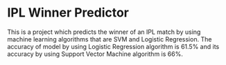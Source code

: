 # IPL Winner Predictor
This is a project which predicts the winner of an IPL match by using machine learning algorithms that
are SVM and Logistic Regression.
The accuracy of model by using Logistic Regression algorithm is 61.5% and its 
accuracy by using Support Vector Machine algorithm is 66%.


